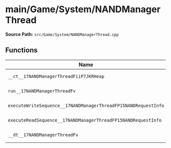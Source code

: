 # main/Game/System/NANDManagerThread

**Source Path:** `src/Game/System/NANDManagerThread.cpp`

## Functions

| Name | Address | Match % |
|------|---------|---------|
| `__ct__17NANDManagerThreadFiiP7JKRHeap` | `0x803A3B40` | :white_check_mark: (100.0%) |
| `run__17NANDManagerThreadFv` | `0x803A3B8C` | :white_check_mark: (100.0%) |
| `executeWriteSequence__17NANDManagerThreadFP15NANDRequestInfo` | `0x803A3C9C` | :white_check_mark: (100.0%) |
| `executeReadSequence__17NANDManagerThreadFP15NANDRequestInfo` | `0x803A3D50` | :white_check_mark: (100.0%) |
| `__dt__17NANDManagerThreadFv` | `0x803A3E54` | :white_check_mark: (100.0%) |